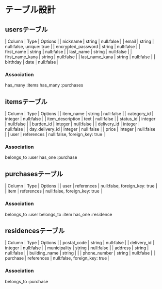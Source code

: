 # テーブル設計

## usersテーブル

| Column             | Type   | Options                  |
| nickname           | string | null:false               |
| email              | string | null:false, unique: true |
| encrypted_password | string | null:false               |
| first_name         | string | null:false               |
| last_name          | string | null:false               |
| first_name_kana    | string | null:false               |
| last_name_kana     | string | null:false               |
| birthday           | date   | null:false               |

### Association
has_many :items
has_many :purchases


## itemsテーブル

| Column           | Type       | Options                       |
| item_name        | string     | null:false                    |
| category_id      | integer    | null:false                    |
| item_description | text       | null:false                    |
| status_id        | integer    | null:false                    |
| burden_id        | integer    | null:false                    |
| delivery_id      | integer    | null:false                    |
| day_delivery_id  | integer    | null:false                    |
| price            | integer    | null:false                    |
| user             | references | null:false, foreign_key: true |

### Association
belongs_to :user
has_one :purchase
 
 
## purchasesテーブル
| Column | Type       | Options                       |
| user   | references | null:false, foreign_key: true |
| item   | references | null:false, foreign_key: true |

### Association
belongs_to :user
belongs_to :item
has_one :residence


## residencesテーブル
| Column        | Type       | Options                       |
| postal_code   | string     | null:false                    |
| delivery_id   | integer    | null:false                    |
| municipality  | string     | null:false                    |
| address       | string     | null:false                    |
| building_name | string     |                               |
| phone_number  | string     | null:false                    |
| purchase      | references | null:false, foreign_key: true |

### Association
belongs_to :purchase